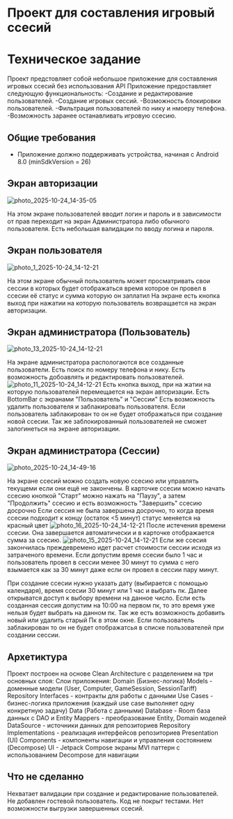 # Проект для составления игровый ссесий

# Техническое задание

Проект предстовляет собой небольшое приложение для составления игровых ссесий без использования API
Приложение предоставляет следующую функциональность:
-Создание и редактирование пользователей.
-Создание игровых сессий.
-Возможность блокировки пользователей.
-Фильтрация пользователей по нику и нмоеру телефона.
-Возможность заранее останавливать игровую ссесию.

## Общие требования

- Приложение должно поддерживать устройства, начиная с Android 8.0 (minSdkVersion = 26)

## Экран авторизации 
![photo_2025-10-24_14-35-05](https://github.com/user-attachments/assets/66905955-28c4-48ab-a17b-d48d46ec125c)

На этом экране пользователей вводит логин и пароль и в зависимости от прав переходит на экран Администратора либо обычного пользователя.
Есть небольшая валидации по вводу логина и пароля.

## Экран пользователя
![photo_1_2025-10-24_14-12-21](https://github.com/user-attachments/assets/3980d03d-f00a-4a1d-abee-00c0f6cc75dd)

На этом экране обычный пользователь может просматривать свои сессии в которых будет отображаться время которое он провел в ссесии её статус и сумма которую он заплатил
На экране есть кнопка выход при нажатии на которую пользователь возвращается на экран авторизации.

## Экран администратора (Пользователь)
![photo_13_2025-10-24_14-12-21](https://github.com/user-attachments/assets/12526aee-f916-4615-a254-b2059004a183)

На экране администратора распологаются все созданные пользователи. 
Есть поиск по номеру телефона и нику. Есть возможность добоавлять и редактировать пользователей.
![photo_11_2025-10-24_14-12-21](https://github.com/user-attachments/assets/ea1dd815-9dad-481c-9ac9-05cd73948a78)
Есть кнопка выход, при на жатии на которую пользователей перемещается на экран авторизации.
Есть BottomBar с экранами "Пользователь" и "Сессии"
Есть возможность удалить пользователя и заблакировать пользователя. Если пользователь заблакирован то он не будет отображаться при создание новой ссесии. 
Так же заблокированный пользователей не сможет залогинеться на экране авторизации.

## Экран администратора (Сессии)
![photo_2025-10-24_14-49-16](https://github.com/user-attachments/assets/e36a0afd-a226-47ac-98cb-db9808dc6ba5)

На экране ссесий можно создать новую ссесию или управлять текущеми если они ещё не закончены.
В карточке ссесии можно начать ссесию кнопкой "Старт" можно нажать на "Паузу", а затем "Продолжить" ссесию и есть возможность "Завершить" ссесию досрочно
Если сессия не была завершена досрочно, то когда время ссесии подходит к концу (остаток <5 минут) статус меняется на красный цвет
![photo_16_2025-10-24_14-12-21](https://github.com/user-attachments/assets/138c6f81-e14f-45a1-b017-ccb593d242f0)
После истечения времени ссесии. Она завершается автоматически и в карточке отображается сумма за ссесию.
![photo_15_2025-10-24_14-12-21](https://github.com/user-attachments/assets/9b4102f3-598f-4e82-832e-7fd2ff92454d)
Если же ссесия закончилась преждевремено идет расчет стоимости сессии исходя из затраченого времени. Если допустим время ссесии было 1 час и пользователь провел в сессии менее 30 минут то сумма с него взымается как за 30 минут даже если он провел в сессии пару минут.

При создание ссесии нужно указать дату (выбирается с помощью календаря), время ссесии 30 минут или 1 час и выбрать пк. Далее открыватся доступ к выбору времени на данное число. Если есть созданная сессия допустим на 10:00 на первом пк, то это время уже нельзя 
будет выбрать на данном пк. Так же есть возможность добавить новый или удалить старый Пк в этом окне. Если пользователь заблакирован то он не будет отображатсья в списке пользователей при создании сессии. 

## Архетиктура
Проект построен на основе Clean Architecture с разделением на три основных слоя:
Слои приложения:
Domain (Бизнес-логика)
Models - доменные модели (User, Computer, GameSession, SessionTariff)
Repository Interfaces - контракты для работы с данными
Use Cases - бизнес-логика приложения (каждый use case выполняет одну конкретную задачу)
Data (Работа с данными)
Database - Room база данных с DAO и Entity
Mappers - преобразование Entity, Domain моделей
DataSource - источники данных для репозиториев
Repository Implementations - реализация интерфейсов репозиториев
Presentation (UI)
Components - компоненты навигации и управления состоянием (Decompose)
UI - Jetpack Compose экраны
MVI паттерн с использованием Decompose для навигации

## Что не сделанно

Нехватает валидации при создание и редактирование пользователей.
Не добавлен гостевой пользователь.
Код не покрыт тестами.
Нет возможности выгрузки завершенных ссесий.








